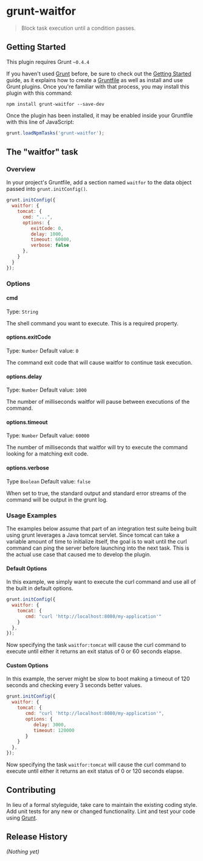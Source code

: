 # grunt-waitfor

> Block task execution until a condition passes.

## Getting Started
This plugin requires Grunt `~0.4.4`

If you haven't used [Grunt](http://gruntjs.com/) before, be sure to check out the [Getting Started](http://gruntjs.com/getting-started) guide, as it explains how to create a [Gruntfile](http://gruntjs.com/sample-gruntfile) as well as install and use Grunt plugins. Once you're familiar with that process, you may install this plugin with this command:

```shell
npm install grunt-waitfor --save-dev
```

Once the plugin has been installed, it may be enabled inside your Gruntfile with this line of JavaScript:

```js
grunt.loadNpmTasks('grunt-waitfor');
```

## The "waitfor" task

### Overview
In your project's Gruntfile, add a section named `waitfor` to the data object passed into `grunt.initConfig()`.

```js
grunt.initConfig({
  waitfor: {
    tomcat: {
      cmd: "...",
      options: {
         exitCode: 0,
         delay: 1000,
         timeout: 60000,
         verbose: false
      },
    }
  }
});
```

### Options

#### cmd
Type: `String`

The shell command you want to execute. This is a required property.

#### options.exitCode
Type: `Number`
Default value: `0`

The command exit code that will cause waitfor to continue task execution.

#### options.delay
Type: `Number`
Default value: `1000`

The number of milliseconds waitfor will pause between executions of the command.

#### options.timeout
Type: `Number`
Default value: `60000`

The number of milliseconds that waitfor will try to execute the command looking for a matching exit code.

#### options.verbose
Type `Boolean`
Default value: `false`

When set to true, the standard output and standard error streams of the command will be output in the grunt log.

### Usage Examples
The examples below assume that part of an integration test suite being built using grunt leverages a Java tomcat servlet. Since tomcat can take a variable amount of time to initialize itself, the goal is to wait until the curl command can ping the server before launching into the next task. This is the actual use case that caused me to develop the plugin.

#### Default Options
In this example, we simply want to execute the curl command and use all of the built in default options.

```js
grunt.initConfig({
  waitfor: {
    tomcat: {
       cmd: "curl 'http://localhost:8080/my-application'"
    }
  },
});
```

Now specifying the task ```waitfor:tomcat``` will cause the curl command to execute until either it returns an exit status of 0 or 60 seconds elapse.

#### Custom Options
In this example, the server might be slow to boot making a timeout of 120 seconds and checking every 3 seconds better values.

```js
grunt.initConfig({
  waitfor: {
    tomcat: {
       cmd: "curl 'http://localhost:8080/my-application'",
       options: {
          delay: 3000,
          timeout: 120000
       }
    }
  },
});
```

Now specifying the task ```waitfor:tomcat``` will cause the curl command to execute until either it returns an exit status of 0 or 120 seconds elapse.

## Contributing
In lieu of a formal styleguide, take care to maintain the existing coding style. Add unit tests for any new or changed functionality. Lint and test your code using [Grunt](http://gruntjs.com/).

## Release History
_(Nothing yet)_
